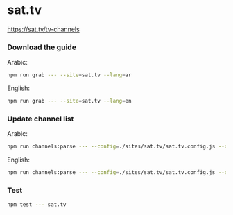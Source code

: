 # sat.tv

https://sat.tv/tv-channels

### Download the guide

Arabic:

```sh
npm run grab --- --site=sat.tv --lang=ar
```

English:

```sh
npm run grab --- --site=sat.tv --lang=en
```

### Update channel list

Arabic:

```sh
npm run channels:parse --- --config=./sites/sat.tv/sat.tv.config.js --output=./sites/sat.tv/sat.tv_ar.channels.xml --set=lang:ar
```

English:

```sh
npm run channels:parse --- --config=./sites/sat.tv/sat.tv.config.js --output=./sites/sat.tv/sat.tv_en.channels.xml --set=lang:en
```

### Test

```sh
npm test --- sat.tv
```
